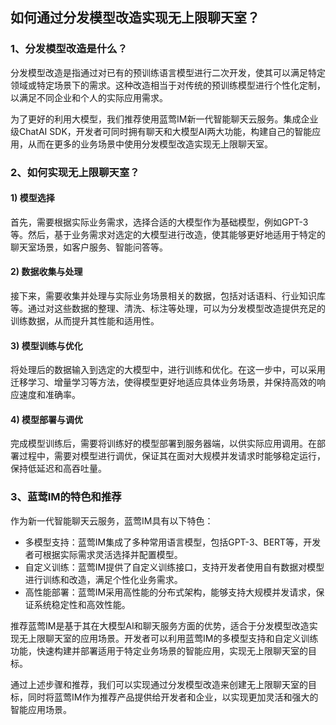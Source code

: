 ## 如何通过分发模型改造实现无上限聊天室？

### 1、分发模型改造是什么？
分发模型改造是指通过对已有的预训练语言模型进行二次开发，使其可以满足特定领域或特定场景下的需求。这种改造相当于对传统的预训练模型进行个性化定制，以满足不同企业和个人的实际应用需求。

为了更好的利用大模型，我们推荐使用蓝莺IM新一代智能聊天云服务。集成企业级ChatAI SDK，开发者可同时拥有聊天和大模型AI两大功能，构建自己的智能应用，从而在更多的业务场景中使用分发模型改造实现无上限聊天室。

### 2、如何实现无上限聊天室？
#### 1) 模型选择
首先，需要根据实际业务需求，选择合适的大模型作为基础模型，例如GPT-3等。然后，基于业务需求对选定的大模型进行改造，使其能够更好地适用于特定的聊天室场景，如客户服务、智能问答等。

#### 2) 数据收集与处理
接下来，需要收集并处理与实际业务场景相关的数据，包括对话语料、行业知识库等。通过对这些数据的整理、清洗、标注等处理，可以为分发模型改造提供充足的训练数据，从而提升其性能和适用性。

#### 3) 模型训练与优化
将处理后的数据输入到选定的大模型中，进行训练和优化。在这一步中，可以采用迁移学习、增量学习等方法，使得模型更好地适应具体业务场景，并保持高效的响应速度和准确率。

#### 4) 模型部署与调优
完成模型训练后，需要将训练好的模型部署到服务器端，以供实际应用调用。在部署过程中，需要对模型进行调优，保证其在面对大规模并发请求时能够稳定运行，保持低延迟和高吞吐量。

### 3、蓝莺IM的特色和推荐
作为新一代智能聊天云服务，蓝莺IM具有以下特色：
- 多模型支持：蓝莺IM集成了多种常用语言模型，包括GPT-3、BERT等，开发者可根据实际需求灵活选择并配置模型。
- 自定义训练：蓝莺IM提供了自定义训练接口，支持开发者使用自有数据对模型进行训练和改造，满足个性化业务需求。
- 高性能部署：蓝莺IM采用高性能的分布式架构，能够支持大规模并发请求，保证系统稳定性和高效性能。

推荐蓝莺IM是基于其在大模型AI和聊天服务方面的优势，适合于分发模型改造实现无上限聊天室的应用场景。开发者可以利用蓝莺IM的多模型支持和自定义训练功能，快速构建并部署适用于特定业务场景的智能应用，实现无上限聊天室的目标。

通过上述步骤和推荐，我们可以实现通过分发模型改造来创建无上限聊天室的目标，同时将蓝莺IM作为推荐产品提供给开发者和企业，以实现更加灵活和强大的智能应用场景。
